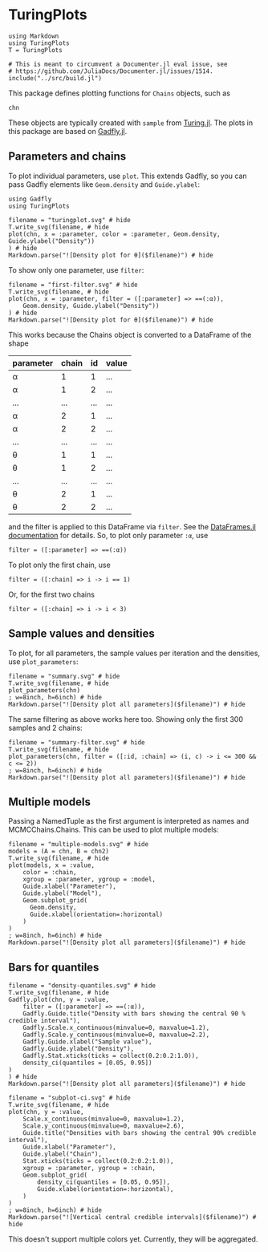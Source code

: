 # TuringPlots

```@setup tutorial
using Markdown
using TuringPlots
T = TuringPlots

# This is meant to circumvent a Documenter.jl eval issue, see
# https://github.com/JuliaDocs/Documenter.jl/issues/1514. 
include("../src/build.jl")
```

This package defines plotting functions for `Chains` objects, such as

```@example tutorial
chn
```

These objects are typically created with `sample` from [Turing.jl](https://github.com/TuringLang/Turing.jl/).
The plots in this package are based on [Gadfly.jl](https://github.com/GiovineItalia/Gadfly.jl).

## Parameters and chains

To plot individual parameters, use `plot`.
This extends Gadfly, so you can pass Gadfly elements like `Geom.density` and `Guide.ylabel`:

```@example tutorial
using Gadfly
using TuringPlots

filename = "turingplot.svg" # hide
T.write_svg(filename, # hide
plot(chn, x = :parameter, color = :parameter, Geom.density, Guide.ylabel("Density"))
) # hide
Markdown.parse("![Density plot for θ]($filename)") # hide
```

To show only one parameter, use `filter`:

```@example tutorial
filename = "first-filter.svg" # hide
T.write_svg(filename, # hide
plot(chn, x = :parameter, filter = ([:parameter] => ==(:α)), 
    Geom.density, Guide.ylabel("Density"))
) # hide
Markdown.parse("![Density plot for θ]($filename)") # hide
```

This works because the Chains object is converted to a DataFrame of the shape

parameter | chain | id | value 
--- | --- | --- | ---
α | 1 | 1 | ...
α | 1 | 2 | ...
... | ... | ... | ...
α | 2 | 1 | ...
α | 2 | 2 | ...
... | ... | ... | ...
θ | 1 | 1 | ...
θ | 1 | 2 | ...
... | ... | ... | ...
θ | 2 | 1 | ...
θ | 2 | 2 | ...

and the filter is applied to this DataFrame via `filter`.
See the [DataFrames.jl documentation](https://dataframes.juliadata.org/stable/lib/functions/#Base.filter) for details.
So, to plot only parameter `:α`, use
```
filter = ([:parameter] => ==(:α))
```
To plot only the first chain, use 
```
filter = ([:chain] => i -> i == 1)
```
Or, for the first two chains
```
filter = ([:chain] => i -> i < 3)
```

## Sample values and densities

To plot, for all parameters, the sample values per iteration and the densities, use `plot_parameters`:

```@example tutorial
filename = "summary.svg" # hide
T.write_svg(filename, # hide
plot_parameters(chn)
; w=8inch, h=6inch) # hide
Markdown.parse("![Density plot all parameters]($filename)") # hide
```

The same filtering as above works here too.
Showing only the first 300 samples and 2 chains:

```@example tutorial
filename = "summary-filter.svg" # hide
T.write_svg(filename, # hide
plot_parameters(chn, filter = ([:id, :chain] => (i, c) -> i <= 300 && c <= 2))
; w=8inch, h=6inch) # hide
Markdown.parse("![Density plot all parameters]($filename)") # hide
```

## Multiple models

Passing a NamedTuple as the first argument is interpreted as names and MCMCChains.Chains.
This can be used to plot multiple models:

```@example tutorial
filename = "multiple-models.svg" # hide
models = (A = chn, B = chn2)
T.write_svg(filename, # hide
plot(models, x = :value,
    color = :chain,
    xgroup = :parameter, ygroup = :model,
    Guide.xlabel("Parameter"),
    Guide.ylabel("Model"),
    Geom.subplot_grid(
      Geom.density,
      Guide.xlabel(orientation=:horizontal)
    )
)
; w=8inch, h=6inch) # hide
Markdown.parse("![Density plot all parameters]($filename)") # hide
```

## Bars for quantiles

```@example tutorial
filename = "density-quantiles.svg" # hide
T.write_svg(filename, # hide
Gadfly.plot(chn, y = :value,
    filter = ([:parameter] => ==(:α)),
    Gadfly.Guide.title("Density with bars showing the central 90 % credible interval"),
    Gadfly.Scale.x_continuous(minvalue=0, maxvalue=1.2),
    Gadfly.Scale.y_continuous(minvalue=0, maxvalue=2.2),
    Gadfly.Guide.xlabel("Sample value"),
    Gadfly.Guide.ylabel("Density"),
    Gadfly.Stat.xticks(ticks = collect(0.2:0.2:1.0)),
    density_ci(quantiles = [0.05, 0.95])
)
) # hide
Markdown.parse("![Density plot all parameters]($filename)") # hide
```

```@example tutorial
filename = "subplot-ci.svg" # hide
T.write_svg(filename, # hide
plot(chn, y = :value,
    Scale.x_continuous(minvalue=0, maxvalue=1.2),
    Scale.y_continuous(minvalue=0, maxvalue=2.6),
    Guide.title("Densities with bars showing the central 90% credible interval"),
    Guide.xlabel("Parameter"),
    Guide.ylabel("Chain"),
    Stat.xticks(ticks = collect(0.2:0.2:1.0)),
    xgroup = :parameter, ygroup = :chain,
    Geom.subplot_grid(
        density_ci(quantiles = [0.05, 0.95]),
        Guide.xlabel(orientation=:horizontal),
    )
)
; w=8inch, h=6inch) # hide
Markdown.parse("![Vertical central credible intervals]($filename)") # hide
```

This doesn't support multiple colors yet.
Currently, they will be aggregated.
